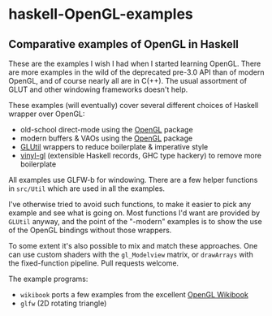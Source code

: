 haskell-OpenGL-examples
=======================

## Comparative examples of OpenGL in Haskell

These are the examples I wish I had when I started learning OpenGL.
There are more examples in the wild of the deprecated pre-3.0 API than
of modern OpenGL, and of course nearly all are in C(++).  The usual
assortment of GLUT and other windowing frameworks doesn't help.

These examples (will eventually) cover several different choices of
Haskell wrapper over OpenGL:

* old-school direct-mode using the [OpenGL][] package
* modern buffers & VAOs using the [OpenGL][] package
* [GLUtil][] wrappers to reduce boilerplate & imperative style
* [vinyl-gl][] (extensible Haskell records, GHC type hackery) to remove more boilerplate

[OpenGL]: http://hackage.haskell.org/package/OpenGL
[GLUtil]: http://hackage.haskell.org/package/GLUtil
[vinyl-gl]: http://hackage.haskell.org/package/vinyl-gl

All examples use GLFW-b for windowing.  There are a few helper
functions in `src/Util` which are used in all the examples.

I've otherwise tried to avoid such functions, to make it easier to
pick any example and see what is going on.  Most functions I'd want
are provided by `GLUtil` anyway, and the point of the "-modern"
examples is to show the use of the OpenGL bindings without those
wrappers.

To some extent it's also possible to mix and match these approaches.
One can use custom shaders with the `gl_Modelview` matrix, or
`drawArrays` with the fixed-function pipeline.  Pull requests welcome.

The example programs:
* `wikibook` ports a few examples from the excellent [OpenGL Wikibook](https://en.wikibooks.org/wiki/OpenGL_Programming)
* `glfw` (2D rotating triangle)
